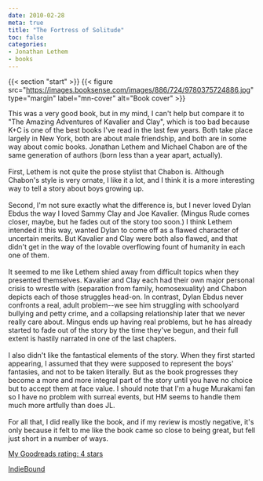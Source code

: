```yaml
---
date: 2010-02-28
meta: true
title: "The Fortress of Solitude"
toc: false
categories:
- Jonathan Lethem
- books
---
```


{{< section "start" >}}
{{< figure src="https://images.booksense.com/images/886/724/9780375724886.jpg" type="margin" label="mn-cover" alt="Book cover" >}}

This was a very good book, but in my mind, I can't help but compare it to "The Amazing Adventures of Kavalier and Clay", which is too bad because K+C is one of the best books I've read in the last few years. Both take place largely in New York, both are about male friendship, and both are in some way about comic books. Jonathan Lethem and Michael Chabon are of the same generation of authors (born less than a year apart, actually).<br /><br />First, Lethem is not quite the prose stylist that Chabon is. Although Chabon's style is very ornate, I like it a lot, and I think it is a more interesting way to tell a story about boys growing up.<br /><br />Second, I'm not sure exactly what the difference is, but I never loved Dylan Ebdus the way I loved Sammy Clay and Joe Kavalier. (Mingus Rude comes closer, maybe, but he fades out of the story too soon.) I think Lethem intended it this way, wanted Dylan to come off as a flawed character of uncertain merits. But Kavalier and Clay were both also flawed, and that didn't get in the way of the lovable overflowing fount of humanity in each one of them. <br /><br />It seemed to me like Lethem shied away from difficult topics when they presented themselves. Kavalier and Clay each had their own major personal crisis to wrestle with (separation from family, homosexuality) and Chabon depicts each of those struggles head-on. In contrast, Dylan Ebdus never confronts a real, adult problem--we see him struggling with schoolyard bullying and petty crime, and a collapsing relationship later that we never really care about. Mingus ends up having real problems, but he has already started to fade out of the story by the time they've begun, and their full extent is hastily narrated in one of the last chapters.<br /><br />I also didn't like the fantastical elements of the story. When they first started appearing, I assumed that they were supposed to represent the boys' fantasies, and not to be taken literally. But as the book progresses they become a more and more integral part of the story until you have no choice but to accept them at face value. I should note that I'm a huge Murakami fan so I have no problem with surreal events, but HM seems to handle them much more artfully than does JL.<br /><br />For all that, I did really like the book, and if my review is mostly negative, it's only because it felt to me like the book came so close to being great, but fell just short in a number of ways. 

[My Goodreads rating: 4 stars](https://www.goodreads.com/review/show/88821284)  

[IndieBound](https://www.indiebound.org/book/9780375724886)
